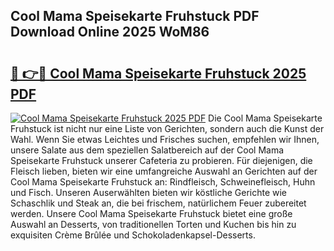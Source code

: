 ## Cool Mama Speisekarte Fruhstuck PDF Download Online 2025 WoM86

# <h2><a href="http://gca8ivl.nevu.top/?p=Cool+Mama+Speisekarte+Fruhstuck">🔗 👉🔴 Cool Mama Speisekarte Fruhstuck 2025 PDF</a></h2>

[![Cool Mama Speisekarte Fruhstuck 2025 PDF](https://i.imgur.com/dBaPXMq.png)](http://gca8ivl.nevu.top/?p=Cool+Mama+Speisekarte+Fruhstuck)
Die Cool Mama Speisekarte Fruhstuck ist nicht nur eine Liste von Gerichten, sondern auch die Kunst der Wahl. Wenn Sie etwas Leichtes und Frisches suchen, empfehlen wir Ihnen, unsere Salate aus dem speziellen Salatbereich auf der Cool Mama Speisekarte Fruhstuck unserer Cafeteria zu probieren. Für diejenigen, die Fleisch lieben, bieten wir eine umfangreiche Auswahl an Gerichten auf der Cool Mama Speisekarte Fruhstuck an: Rindfleisch, Schweinefleisch, Huhn und Fisch. Unseren Auserwählten bieten wir köstliche Gerichte wie Schaschlik und Steak an, die bei frischem, natürlichem Feuer zubereitet werden. Unsere Cool Mama Speisekarte Fruhstuck bietet eine große Auswahl an Desserts, von traditionellen Torten und Kuchen bis hin zu exquisiten Crème Brûlée und Schokoladenkapsel-Desserts.
